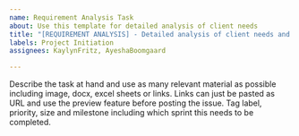```yaml
---
name: Requirement Analysis Task
about: Use this template for detailed analysis of client needs
title: "[REQUIREMENT ANALYSIS] - Detailed analysis of client needs and technical requirements"
labels: Project Initiation
assignees: KaylynFritz, AyeshaBoomgaard

---
```


Describe the task at hand and use as many relevant material as possible including image, docx, excel sheets or links. Links can just be pasted as URL and use the preview feature before posting the issue. Tag label, priority, size and milestone including which sprint this needs to be completed.
